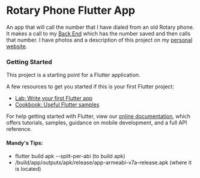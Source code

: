 # Rotary Phone Flutter App

An app that will call the number that I have dialed from an old Rotary phone. It makes a call to my [Back End](https://repl.it/@MandyMeindersma/Rotary-Phone) which has the number saved and then calls that number. I have photos and a description of this project on my [personal website](https://www.mandymeindersma.com/).

### Getting Started

This project is a starting point for a Flutter application.

A few resources to get you started if this is your first Flutter project:

- [Lab: Write your first Flutter app](https://flutter.dev/docs/get-started/codelab)
- [Cookbook: Useful Flutter samples](https://flutter.dev/docs/cookbook)

For help getting started with Flutter, view our
[online documentation](https://flutter.dev/docs), which offers tutorials,
samples, guidance on mobile development, and a full API reference.

#### Mandy's Tips:
- flutter build apk --split-per-abi (to build apk)
- <app dir>/build/app/outputs/apk/release/app-armeabi-v7a-release.apk (where it is located)
